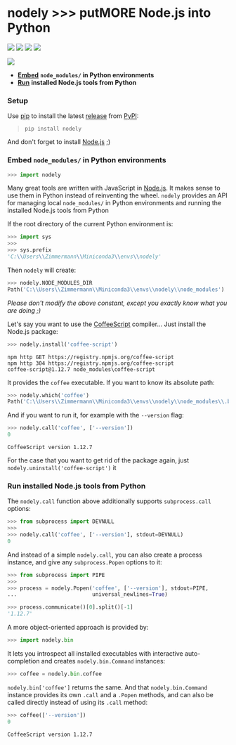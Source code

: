 

# nodely >>> putMORE Node.js into Python



[![](http://www.gnu.org/graphics/lgplv3-88x31.png)](
  https://gnu.org/licenses/lgpl.html)
[![](https://img.shields.io/pypi/pyversions/nodely.svg)](
  https://python.org)
[![](https://img.shields.io/pypi/v/nodely.svg)](
  https://pypi.python.org/pypi/ganymede)
[![](https://img.shields.io/pypi/dd/nodely.svg)](
  https://pypi.python.org/pypi/ganymede)



[![](https://travis-ci.org/zimmermanncode/nodely.svg)](
  https://travis-ci.org/zimmermanncode/ganymede)



* [**Embed**](#Embed-node_modules/-in-Python-environments)
  **`node_modules/` in Python environments**
* [**Run**](#Run-installed-Node.js-tools-from-Python)
  **installed Node.js tools from Python**



### Setup



Use [pip](http://pip-installer.org) to install the latest [release](
  https://pypi.python.org/pypi/nodely) from [PyPI](https://pypi.python.org):

> `pip install nodely`

And don't forget to install [Node.js](https://nodejs.org) ;)



### Embed `node_modules/` in Python environments




```python
>>> import nodely
```


Many great tools are written with JavaScript in [Node.js](https://nodejs.org).
It makes sense to use them in Python instead of reinventing the wheel.
`nodely` provides an API for managing local `node_modules/` in Python environments
and running the installed Node.js tools from Python



If the root directory of the current Python environment is:




```python
>>> import sys
>>> 
>>> sys.prefix
'C:\\Users\\Zimmermann\\Miniconda3\\envs\\nodely'
```



Then `nodely` will create:




```python
>>> nodely.NODE_MODULES_DIR
Path('C:\\Users\\Zimmermann\\Miniconda3\\envs\\nodely\\node_modules')
```



_Please don't modify the above constant, except you exactly know what you are doing ;)_



Let's say you want to use the [CoffeeScript](http://coffeescript.org) compiler...
Just install the Node.js package:




```python
>>> nodely.install('coffee-script')
```

```
npm http GET https://registry.npmjs.org/coffee-script
npm http 304 https://registry.npmjs.org/coffee-script
coffee-script@1.12.7 node_modules\coffee-script
```


It provides the `coffee` executable. If you want to know its absolute path:




```python
>>> nodely.which('coffee')
Path('C:\\Users\\Zimmermann\\Miniconda3\\envs\\nodely\\node_modules\\.bin\\coffee.CMD')
```



And if you want to run it, for example with the `--version` flag:




```python
>>> nodely.call('coffee', ['--version'])
0
```

```
CoffeeScript version 1.12.7
```



For the case that you want to get rid of the package again,
just `nodely.uninstall('coffee-script')` it



### Run installed Node.js tools from Python



The `nodely.call` function above additionally supports `subprocess.call` options:




```python
>>> from subprocess import DEVNULL
>>> 
>>> nodely.call('coffee', ['--version'], stdout=DEVNULL)
0
```



And instead of a simple `nodely.call`,
you can also create a process instance,
and give any `subprocess.Popen` options to it:




```python
>>> from subprocess import PIPE
>>> 
>>> process = nodely.Popen('coffee', ['--version'], stdout=PIPE,
...                        universal_newlines=True)
```



```python
>>> process.communicate()[0].split()[-1]
'1.12.7'
```



A more object-oriented approach is provided by:




```python
>>> import nodely.bin
```


It lets you introspect all installed executables with interactive auto-completion
and creates `nodely.bin.Command` instances:




```python
>>> coffee = nodely.bin.coffee
```


`nodely.bin['coffee']` returns the same.
And that `nodely.bin.Command` instance provides its own `.call` and a `.Popen` methods,
and can also be called directly instead of using its `.call` method:




```python
>>> coffee(['--version'])
0
```

```
CoffeeScript version 1.12.7
```
